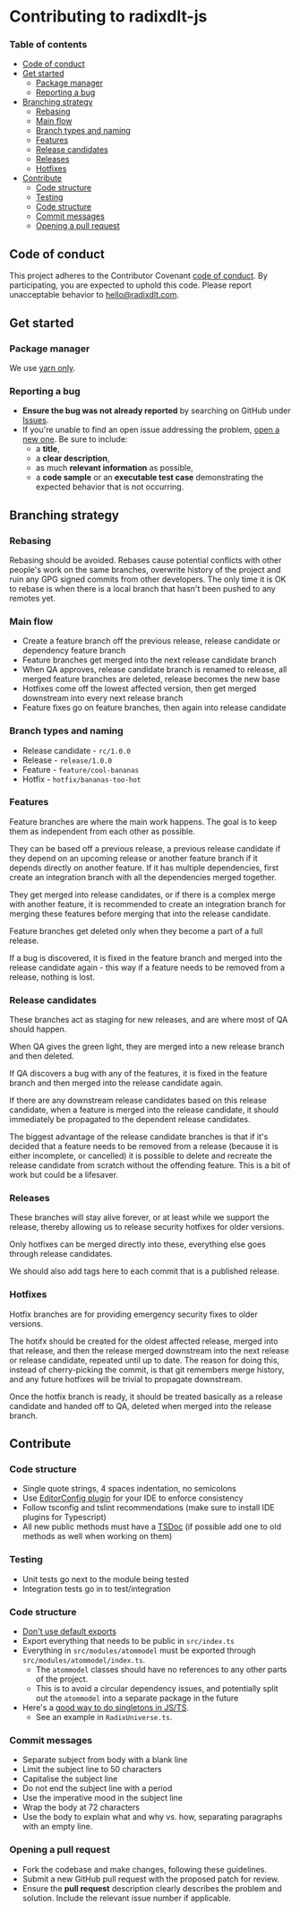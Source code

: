 # Contributing to radixdlt-js

### Table of contents
- [Code of conduct](#code-of-conduct)
- [Get started](#get-started)
  - [Package manager](#package-manager)
  - [Reporting a bug](#reporting-a-bug)
- [Branching strategy](#branching-strategy)
  - [Rebasing](#rebasing)
  - [Main flow](#main-flow)
  - [Branch types and naming](#branch-types-and-naming)
  - [Features](#features)
  - [Release candidates](#release-candidates)
  - [Releases](#releases)
  - [Hotfixes](#hotfixes)  
- [Contribute](#contribute)
  - [Code structure](#code-structure)
  - [Testing](#testing)
  - [Code structure](#code-structure)
  - [Commit messages](#commit-messages)
  - [Opening a pull request](#opening-a-pull-request)
  

## Code of conduct

This project adheres to the Contributor Covenant [code of conduct](CODE_OF_CONDUCT.md).
By participating, you are expected to uphold this code.
Please report unacceptable behavior to [hello@radixdlt.com](mailto:hello@radixdlt.com).

## Get started

### Package manager 

We use [yarn only](https://yarnpkg.com/lang/en/).

### Reporting a bug

* **Ensure the bug was not already reported** by searching on GitHub under [Issues](https://github.com/radixdlt/radixdlt-js/issues).
* If you're unable to find an open issue addressing the problem, [open a new one](https://github.com/radixdlt/radixdlt-js/issues/new). Be sure to include:
  * a **title**,
  * a **clear description**, 
  * as much **relevant information** as possible,
  * a **code sample** or an **executable test case** demonstrating the expected behavior that is not occurring.

## Branching strategy

### Rebasing

Rebasing should be avoided. Rebases cause potential conflicts with other people's work on the same branches, overwrite history of the project and ruin any GPG signed commits from other developers. The only time it is OK to rebase is when there is a local branch that hasn't been pushed to any remotes yet.

### Main flow

* Create a feature branch off the previous release, release candidate or dependency feature branch
* Feature branches get merged into the next release candidate branch
* When QA approves, release candidate branch is renamed to release, all merged feature branches are deleted, release becomes the new base
* Hotfixes come off the lowest affected version, then get merged downstream into every next release branch
* Feature fixes go on feature branches, then again into release candidate

### Branch types and naming

* Release candidate  - `rc/1.0.0`
* Release - `release/1.0.0`
* Feature - `feature/cool-bananas`
* Hotfix - `hotfix/bananas-too-hot`


### Features

Feature branches are where the main work happens. The goal is to keep them as independent from each other as possible. 

They can be based off a previous release, a previous release candidate if they depend on an upcoming release or another feature branch if it depends directly on another feature. If it has multiple dependencies, first create an integration branch with all the dependencies merged together.

They get merged into release candidates, or if there is a complex merge with another feature, it is recommended to create an integration branch for merging these features before merging that into the release candidate.

Feature branches get deleted only when they become a part of a full release.

If a bug is discovered, it is fixed in the feature branch and merged into the release candidate again - this way if a feature needs to be removed from a release, nothing is lost.

### Release candidates

These branches act as staging for new releases, and are where most of QA should happen.

When QA gives the green light, they are merged into a new release branch and then deleted.

If QA discovers a bug with any of the features, it is fixed in the feature branch and then merged into the release candidate again.

If there are any downstream release candidates based on this release candidate, when a feature is merged into the release candidate, it should immediately be propagated to the dependent release candidates.

The biggest advantage of the release candidate branches is that if it's decided that a feature needs to be removed from a release (because it is either incomplete, or cancelled) it is possible to delete and recreate the release candidate from scratch without the offending feature. This is a bit of work but could be a lifesaver.

### Releases

These branches will stay alive forever, or at least while we support the release, thereby allowing us to release security hotfixes for older versions.

Only hotfixes can be merged directly into these, everything else goes through release candidates.

We should also add tags here to each commit that is a published release.

### Hotfixes

Hotfix branches are for providing emergency security fixes to older versions. 

The hotifx should be created for the oldest affected release, merged into that release, and then the release merged downstream into the next release or release candidate, repeated until up to date. The reason for doing this, instead of cherry-picking the commit, is that git remembers merge history, and any future hotfixes will be trivial to propagate downstream.

Once the hotfix branch is ready, it should be treated basically as a release candidate and handed off to QA, deleted when merged into the release branch.


## Contribute


### Code structure

* Single quote strings, 4 spaces indentation, no semicolons
* Use [EditorConfig plugin](https://editorconfig.org/) for your IDE to enforce consistency
* Follow tsconfig and tslint recommendations (make sure to install IDE plugins for Typescript)
* All new public methods must have a [TSDoc](https://github.com/microsoft/tsdoc) (if possible add one to old methods as well when working on them) 

### Testing

* Unit tests go next to the module being tested
* Integration tests go in to test/integration 

### Code structure

* [Don't use default exports](https://basarat.gitbooks.io/typescript/docs/tips/defaultIsBad.html)
* Export everything that needs to be public in `src/index.ts`
* Everything in `src/modules/atommodel`  must be exported through `src/modules/atommodel/index.ts`. 
  * The `atommodel` classes should have no references to any other parts of the project. 
  * This is to avoid a circular dependency issues, and potentially split out the `atommodel` into a separate package in the future
* Here's a [good way to do singletons in JS/TS](https://k94n.com/es6-modules-single-instance-pattern). 
  * See an example in `RadixUniverse.ts`.
  

### Commit messages

  *  Separate subject from body with a blank line
  *  Limit the subject line to 50 characters
  *  Capitalise the subject line
  *  Do not end the subject line with a period
  *  Use the imperative mood in the subject line
  *  Wrap the body at 72 characters
  *  Use the body to explain what and why vs. how, separating paragraphs with an empty line.


### Opening a pull request

* Fork the codebase and make changes, following these guidelines.
* Submit a new GitHub pull request with the proposed patch for review.
* Ensure the **pull request** description clearly describes the problem and solution. Include the relevant issue number if applicable.


